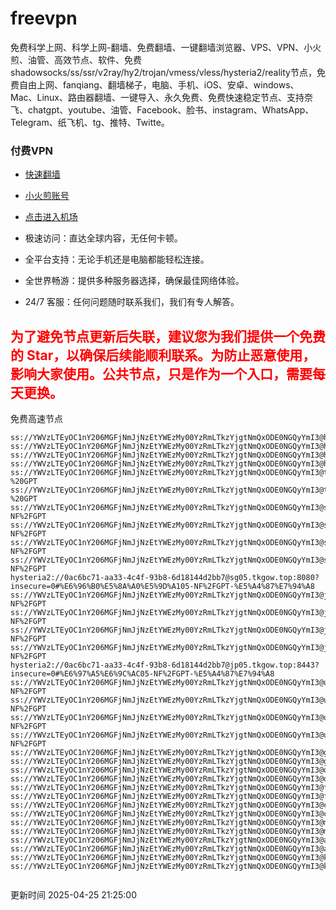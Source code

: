 # freevpn

免费科学上网、科学上网-翻墙、免费翻墙、一键翻墙浏览器、VPS、VPN、小火煎、油管、高效节点、软件、免费shadowsocks/ss/ssr/v2ray/hy2/trojan/vmess/vless/hysteria2/reality节点，免费自由上网、fanqiang、翻墙梯子，电脑、手机、iOS、安卓、windows、Mac、Linux、路由器翻墙、一键导入、永久免费、免费快速稳定节点、支持奈飞、chatgpt、youtube、油管、Facebook、脸书、instagram、WhatsApp、Telegram、纸飞机、tg、推特、Twitte。

### 付费VPN
* [快速翻墙](https://uhuio.top/) 

* [小火煎账号](https://free-clash.top/) 

* [点击进入机场](https://uhuio.top/) 

* 极速访问：直达全球内容，无任何卡顿。

* 全平台支持：无论手机还是电脑都能轻松连接。

* 全世界畅游：提供多种服务器选择，确保最佳网络体验。

* 24/7 客服：任何问题随时联系我们，我们有专人解答。

## <font color="red">为了避免节点更新后失联，建议您为我们提供一个免费的 Star，以确保后续能顺利联系。为防止恶意使用，影响大家使用。公共节点，只是作为一个入口，需要每天更换。</font>

免费高速节点

```ss://YWVzLTEyOC1nY206MGFjNmJjNzEtYWEzMy00YzRmLTkzYjgtNmQxODE0NGQyYmI3@hk01.jgrtoioceaw.help:50384#%E9%A6%99%E6%B8%AF01
ss://YWVzLTEyOC1nY206MGFjNmJjNzEtYWEzMy00YzRmLTkzYjgtNmQxODE0NGQyYmI3@hk02.jigreliewolf.click:17889#%E9%A6%99%E6%B8%AF02
ss://YWVzLTEyOC1nY206MGFjNmJjNzEtYWEzMy00YzRmLTkzYjgtNmQxODE0NGQyYmI3@hk03.jigreliewolf.click:10838#%E9%A6%99%E6%B8%AF03
ss://YWVzLTEyOC1nY206MGFjNmJjNzEtYWEzMy00YzRmLTkzYjgtNmQxODE0NGQyYmI3@hk04.jgrtoioceaw.help:29956#%E9%A6%99%E6%B8%AF04
ss://YWVzLTEyOC1nY206MGFjNmJjNzEtYWEzMy00YzRmLTkzYjgtNmQxODE0NGQyYmI3@hk05.ijgelrkasd.click:41284#%E9%A6%99%E6%B8%AF05
ss://YWVzLTEyOC1nY206MGFjNmJjNzEtYWEzMy00YzRmLTkzYjgtNmQxODE0NGQyYmI3@tw01.jigreliewolf.click:30995#%E5%8F%B0%E6%B9%BE01%20-%20GPT
ss://YWVzLTEyOC1nY206MGFjNmJjNzEtYWEzMy00YzRmLTkzYjgtNmQxODE0NGQyYmI3@tw02.ijgelrkasd.click:22610#%E5%8F%B0%E6%B9%BE02%20-%20GPT
ss://YWVzLTEyOC1nY206MGFjNmJjNzEtYWEzMy00YzRmLTkzYjgtNmQxODE0NGQyYmI3@sg01.jgrtoioceaw.help:55559#%E6%96%B0%E5%8A%A0%E5%9D%A101%20-NF%2FGPT
ss://YWVzLTEyOC1nY206MGFjNmJjNzEtYWEzMy00YzRmLTkzYjgtNmQxODE0NGQyYmI3@sg02.jigreliewolf.click:40574#%E6%96%B0%E5%8A%A0%E5%9D%A102%20-NF%2FGPT
ss://YWVzLTEyOC1nY206MGFjNmJjNzEtYWEzMy00YzRmLTkzYjgtNmQxODE0NGQyYmI3@sg03.ijgelrkasd.click:23716#%E6%96%B0%E5%8A%A0%E5%9D%A103%20-NF%2FGPT
ss://YWVzLTEyOC1nY206MGFjNmJjNzEtYWEzMy00YzRmLTkzYjgtNmQxODE0NGQyYmI3@sg04.jgrtoioceaw.help:17971#%E6%96%B0%E5%8A%A0%E5%9D%A104%20-NF%2FGPT
hysteria2://0ac6bc71-aa33-4c4f-93b8-6d18144d2bb7@sg05.tkgow.top:8080?insecure=0#%E6%96%B0%E5%8A%A0%E5%9D%A105-NF%2FGPT-%E5%A4%87%E7%94%A8
ss://YWVzLTEyOC1nY206MGFjNmJjNzEtYWEzMy00YzRmLTkzYjgtNmQxODE0NGQyYmI3@jp01.jgrtoioceaw.help:58645#%E6%97%A5%E6%9C%AC01%20-NF%2FGPT
ss://YWVzLTEyOC1nY206MGFjNmJjNzEtYWEzMy00YzRmLTkzYjgtNmQxODE0NGQyYmI3@jp02.jgrtoioceaw.help:47462#%E6%97%A5%E6%9C%AC02%20-NF%2FGPT
ss://YWVzLTEyOC1nY206MGFjNmJjNzEtYWEzMy00YzRmLTkzYjgtNmQxODE0NGQyYmI3@jp03.jigreliewolf.click:33414#%E6%97%A5%E6%9C%AC03%20-NF%2FGPT
ss://YWVzLTEyOC1nY206MGFjNmJjNzEtYWEzMy00YzRmLTkzYjgtNmQxODE0NGQyYmI3@jp04.ijgelrkasd.click:58223#%E6%97%A5%E6%9C%AC04%20-NF%2FGPT
hysteria2://0ac6bc71-aa33-4c4f-93b8-6d18144d2bb7@jp05.tkgow.top:8443?insecure=0#%E6%97%A5%E6%9C%AC05-NF%2FGPT-%E5%A4%87%E7%94%A8
ss://YWVzLTEyOC1nY206MGFjNmJjNzEtYWEzMy00YzRmLTkzYjgtNmQxODE0NGQyYmI3@us01.jgrtoioceaw.help:48129#%E7%BE%8E%E5%9B%BD01%20-NF%2FGPT
ss://YWVzLTEyOC1nY206MGFjNmJjNzEtYWEzMy00YzRmLTkzYjgtNmQxODE0NGQyYmI3@us02.jgrtoioceaw.help:44907#%E7%BE%8E%E5%9B%BD02%20-NF%2FGPT
ss://YWVzLTEyOC1nY206MGFjNmJjNzEtYWEzMy00YzRmLTkzYjgtNmQxODE0NGQyYmI3@us03.jigreliewolf.click:43330#%E7%BE%8E%E5%9B%BD03%20-NF%2FGPT
ss://YWVzLTEyOC1nY206MGFjNmJjNzEtYWEzMy00YzRmLTkzYjgtNmQxODE0NGQyYmI3@us04.ijgelrkasd.click:44130#%E7%BE%8E%E5%9B%BD04%20-NF%2FGPT
ss://YWVzLTEyOC1nY206MGFjNmJjNzEtYWEzMy00YzRmLTkzYjgtNmQxODE0NGQyYmI3@gb01.jgrtoioceaw.help:27765#%E8%8B%B1%E5%9B%BD01
ss://YWVzLTEyOC1nY206MGFjNmJjNzEtYWEzMy00YzRmLTkzYjgtNmQxODE0NGQyYmI3@gb02.jigreliewolf.click:52762#%E8%8B%B1%E5%9B%BD02
ss://YWVzLTEyOC1nY206MGFjNmJjNzEtYWEzMy00YzRmLTkzYjgtNmQxODE0NGQyYmI3@de01.jgrtoioceaw.help:20635#%E5%BE%B7%E5%9B%BD01
ss://YWVzLTEyOC1nY206MGFjNmJjNzEtYWEzMy00YzRmLTkzYjgtNmQxODE0NGQyYmI3@de02.jigreliewolf.click:52770#%E5%BE%B7%E5%9B%BD02
ss://YWVzLTEyOC1nY206MGFjNmJjNzEtYWEzMy00YzRmLTkzYjgtNmQxODE0NGQyYmI3@fr01.ijgelrkasd.click:32568#%E6%B3%95%E5%9B%BD01
ss://YWVzLTEyOC1nY206MGFjNmJjNzEtYWEzMy00YzRmLTkzYjgtNmQxODE0NGQyYmI3@fr02.jigreliewolf.click:45265#%E6%B3%95%E5%9B%BD02
ss://YWVzLTEyOC1nY206MGFjNmJjNzEtYWEzMy00YzRmLTkzYjgtNmQxODE0NGQyYmI3@ca01.jigreliewolf.click:30461#%E5%8A%A0%E6%8B%BF%E5%A4%A701
ss://YWVzLTEyOC1nY206MGFjNmJjNzEtYWEzMy00YzRmLTkzYjgtNmQxODE0NGQyYmI3@ca02.ijgelrkasd.click:24053#%E5%8A%A0%E6%8B%BF%E5%A4%A702
ss://YWVzLTEyOC1nY206MGFjNmJjNzEtYWEzMy00YzRmLTkzYjgtNmQxODE0NGQyYmI3@my01.jigreliewolf.click:52408#%E9%A9%AC%E6%9D%A5%E8%A5%BF%E4%BA%9A01
ss://YWVzLTEyOC1nY206MGFjNmJjNzEtYWEzMy00YzRmLTkzYjgtNmQxODE0NGQyYmI3@my02.ijgelrkasd.click:25519#%E9%A9%AC%E6%9D%A5%E8%A5%BF%E4%BA%9A02
ss://YWVzLTEyOC1nY206MGFjNmJjNzEtYWEzMy00YzRmLTkzYjgtNmQxODE0NGQyYmI3@au01.jgrtoioceaw.help:13460#%E6%BE%B3%E5%A4%A7%E5%88%A9%E4%BA%9A01
ss://YWVzLTEyOC1nY206MGFjNmJjNzEtYWEzMy00YzRmLTkzYjgtNmQxODE0NGQyYmI3@au02.ijgelrkasd.click:46073#%E6%BE%B3%E5%A4%A7%E5%88%A9%E4%BA%9A02
ss://YWVzLTEyOC1nY206MGFjNmJjNzEtYWEzMy00YzRmLTkzYjgtNmQxODE0NGQyYmI3@ko01.jgrtoioceaw.help:46108#%E9%9F%A9%E5%9B%BD01
ss://YWVzLTEyOC1nY206MGFjNmJjNzEtYWEzMy00YzRmLTkzYjgtNmQxODE0NGQyYmI3@ko02.jigreliewolf.click:50181#%E9%9F%A9%E5%9B%BD02


```
更新时间 2025-04-25 21:25:00